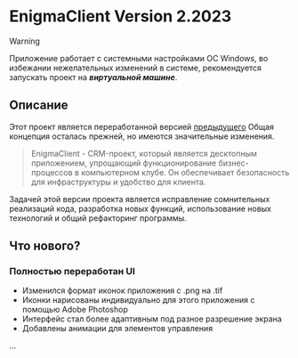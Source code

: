# EnigmaClient Version 2.2023
> [!WARNING]
> Приложение работает с системными настройками ОС Windows,
>  во избежании нежелательных изменений в системе,
>  рекомендуется запускать проект на ***виртуальной машине***.
## Описание
Этот проект является переработанной версией [предыдущего](https://github.com/VkKnnnk/EnigmaClientV1.2022)
Общая концепция осталась прежней, но имеются значительные изменения.
> EnigmaClient - CRM-проект, который является десктопным приложением,
> упрощающий функционирование бизнес-процессов в компьютерном клубе.
> Он обеспечивает безопасность для инфраструктуры и удобство для клиента.

Задачей этой версии проекта является исправление сомнительных реализаций кода,
разработка новых функций, использование новых технологий и общий рефакторинг программы.

## Что нового?
### Полностью переработан UI
* Изменился формат иконок приложения с .png на .tif
* Иконки нарисованы индивидуально для этого приложения с помощью Adobe Photoshop
* Интерфейс стал более адаптивным под разное разрешение экрана
* Добавлены анимации для элементов управления

...
